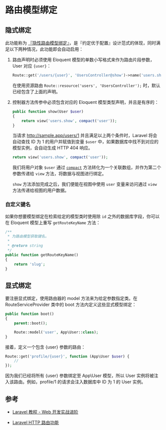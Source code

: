 # 路由模型绑定

## 隐式绑定

此功能称为 [『隐性路由模型绑定』](http://d.laravel-china.org/docs/5.4/routing#隐式绑定)，是『约定优于配置』设计范式的体现，同时满足以下两种情况，此功能即会自动启用：

1. 路由声明时必须使用 Eloquent 模型的单数小写格式来作为路由片段参数，User 对应 `{user}`：

   ```php
   Route::get('/users/{user}', 'UsersController@show')->name('users.show');
   ```

   在使用资源路由 `Route::resource('users', 'UsersController');` 时，默认已经包含了上面的声明。

2. 控制器方法传参中必须包含对应的 Eloquent 模型类型声明，并且是有序的：

   ```php
   public function show(User $user)
   {
       return view('users.show', compact('user'));
   }
   ```

   当请求 http://sample.app/users/1 并且满足以上两个条件时，Laravel 将会自动查找 ID 为 1 的用户并赋值到变量 `$user` 中，如果数据库中找不到对应的模型实例，会自动生成 HTTP 404 响应。

   ```php
   return view('users.show', compact('user'));
   ```

   我们将用户对象 `$user` 通过 [`compact`](http://php.net/manual/zh/function.compact.php) 方法转化为一个关联数组，并作为第二个参数传递给 `view` 方法，将数据与视图进行绑定。

   `show` 方法添加完成之后，我们便能在视图中使用 `user` 变量来访问通过 `view` 方法传递给视图的用户数据。

### 自定义键名

如果你想要模型绑定在检索给定的模型类时使用除 `id` 之外的数据库字段，你可以在 Eloquent 模型上重写 `getRouteKeyName` 方法：

```php
/**
 * 为路由模型获取键名。
 *
 * @return string
 */
public function getRouteKeyName()
{
    return 'slug';
}
```

## 显式绑定

要注册显式绑定，使用路由器的 model 方法来为给定参数指定类。在 RouteServiceProvider 类中的 boot 方法内定义这些显式模型绑定：

```php
public function boot()
{
    parent::boot();

    Route::model('user', App\User::class);
}
```

接着，定义一个包含 {user} 参数的路由：

```php
Route::get('profile/{user}', function (App\User $user) {
    //
});
```

因为我们已经将所有 {user} 参数绑定至 App\User 模型，所以 User 实例将被注入该路由。例如，profile/1 的请求会注入数据库中 ID 为 1 的 User 实例。

## 参考

- [Laravel 教程 - Web 开发实战进阶](https://fsdhub.com/books/laravel-essential-training-5.5/584/according-to-the-users-information)

- [Laravel HTTP 路由功能](https://d.laravel-china.org/docs/5.5/routing#route-model-binding)
